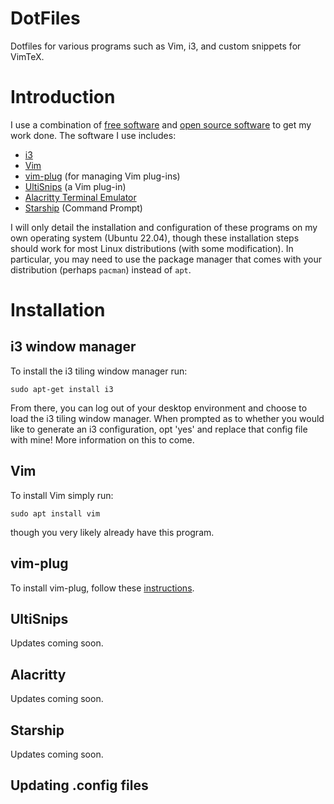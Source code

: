 # DotFiles
Dotfiles for various programs such as Vim, i3, and custom snippets for VimTeX.

# Introduction
I use a combination of [free software](https://directory.fsf.org/?pk_campaign=fsfredesign#About) and [open source software](https://opensource.org/about)
to get my work done.
The software I use includes:
* [i3](https://i3wm.org/) 
* [Vim](https://www.vim.org/)
* [vim-plug](https://github.com/junegunn/vim-plug) (for managing Vim plug-ins)
* [UltiSnips](https://github.com/SirVer/ultisnips) (a Vim plug-in)
* [Alacritty Terminal Emulator](https://alacritty.org/)
* [Starship](https://starship.rs/) (Command Prompt)

I will only detail the installation and configuration of these programs on my own operating system (Ubuntu 22.04), though these installation steps
should work for most Linux distributions (with some modification). 
In particular, you may need to use the package manager that comes with your distribution (perhaps `pacman`) instead of `apt`.

# Installation

## i3 window manager
To install the i3 tiling window manager run:
```
sudo apt-get install i3
```
From there, you can log out of your desktop environment and choose to load the i3 tiling window manager.
When prompted as to whether you would like to generate an i3 configuration, opt 'yes' and replace that config file with mine!
More information on this to come.

## Vim
To install Vim simply run:
  ```
  sudo apt install vim
  ```
though you very likely already have this program.

## vim-plug
To install vim-plug, follow these [instructions](https://github.com/junegunn/vim-plug).

## UltiSnips
Updates coming soon.
## Alacritty
Updates coming soon.
## Starship
Updates coming soon.

## Updating .config files
  
